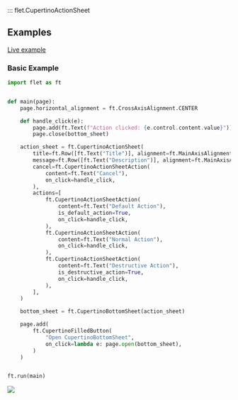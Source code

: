 ::: flet.CupertinoActionSheet


## Examples

[Live example](https://flet-controls-gallery.fly.dev/dialogs/cupertinobottomsheet)

### Basic Example



```python
import flet as ft


def main(page):
    page.horizontal_alignment = ft.CrossAxisAlignment.CENTER

    def handle_click(e):
        page.add(ft.Text(f"Action clicked: {e.control.content.value}"))
        page.close(bottom_sheet)

    action_sheet = ft.CupertinoActionSheet(
        title=ft.Row([ft.Text("Title")], alignment=ft.MainAxisAlignment.CENTER),
        message=ft.Row([ft.Text("Description")], alignment=ft.MainAxisAlignment.CENTER),
        cancel=ft.CupertinoActionSheetAction(
            content=ft.Text("Cancel"),
            on_click=handle_click,
        ),
        actions=[
            ft.CupertinoActionSheetAction(
                content=ft.Text("Default Action"),
                is_default_action=True,
                on_click=handle_click,
            ),
            ft.CupertinoActionSheetAction(
                content=ft.Text("Normal Action"),
                on_click=handle_click,
            ),
            ft.CupertinoActionSheetAction(
                content=ft.Text("Destructive Action"),
                is_destructive_action=True,
                on_click=handle_click,
            ),
        ],
    )

    bottom_sheet = ft.CupertinoBottomSheet(action_sheet)

    page.add(
        ft.CupertinoFilledButton(
            "Open CupertinoBottomSheet",
            on_click=lambda e: page.open(bottom_sheet),
        )
    )


ft.run(main)
```



<img src="/img/docs/controls/cupertino-action-sheet/basic-cupertino-action-sheet.png" className="screenshot-40"/>
